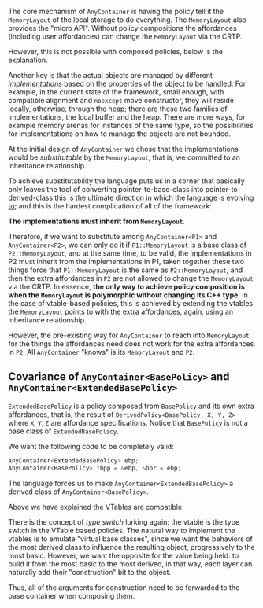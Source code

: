 The core mechanism of `AnyContainer` is having the policy tell it the `MemoryLayout` of the local storage to do everything.  The `MemoryLayout` also provides the "micro API".  Without policy compositions the affordances (including user affordances) can change the `MemoryLayout` via the CRTP.

However, this is not possible with composed policies, below is the explanation.

Another key is that the actual objects are managed by different *implementations* based on the properties of the object to be handled: For example, in the current state of the framework, small enough, with compatible alignment and `noexcept` move constructor, they will reside locally, otherwise, through the heap; there are these two families of implementations, the local buffer and the heap.  There are more ways, for example memory arenas for instances of the same type, so the possibilities for implementations on how to manage the objects are not bounded.

At the initial design of `AnyContainer` we chose that the implementations would be *substitutable* by the `MemoryLayout`, that is, we committed to an inheritance relationship.

To achieve substitutability the language puts us in a corner that basically only leaves the tool of converting pointer-to-base-class into pointer-to-derived-class [this is the ultimate direction in which the language is evolving to](http://www.open-std.org/jtc1/sc22/wg21/docs/cwg_active.html#2051); and this is the hardest complication of all of the framework:

**The implementations must inherit from `MemoryLayout`**.

Therefore, if we want to substitute among `AnyContainer<P1>` and `AnyContainer<P2>`, we can only do it if `P1::MemoryLayout` is a base class of `P2::MemoryLayout`, and at the same time, to be valid, the implementations in P2 must inherit from the implementations in P1, taken together these two things force that `P1::MemoryLayout` is the same as `P2::MemoryLayout`, and then the extra affordances in `P2` are not allowed to change the `MemoryLayout` via the CRTP.  In essence, **the only way to achieve policy composition is when the `MemoryLayout` is polymorphic without changing its C++ type**.  In the case of vtable-based policies, this is achieved by extending the vtables the `MemoryLayout` points to with the extra affordances, again, using an inheritance relationship.

However, the pre-existing way for `AnyContainer` to reach into `MemoryLayout` for the things the affordances need does not work for the extra affordances in `P2`.  All `AnyContainer` "knows" is its `MemoryLayout` and `P2`.

## Covariance of `AnyContainer<BasePolicy>` and `AnyContainer<ExtendedBasePolicy>`

`ExtendedBasePolicy` is a policy composed from `BasePolicy` and its own extra affordances, that is, the result of
`DerivedPolicy<BasePolicy, X, Y, Z>` where `X`, `Y`, `Z` are affordance specifications.  Notice that `BasePolicy` is not a base class of `ExtendedBasePolicy`.

We want the following code to be completely valid:

```c++
AnyContainer<ExtendedBasePolicy> ebp;
AnyContainer<BasePolicy> *bpp = &ebp, &bpr = ebp;
```

The language forces us to make `AnyContainer<ExtendedBasePolicy>` a derived class of `AnyContainer<BasePolicy>`.

Above we have explained the VTables are compatible.

There is the concept of *type switch* lurking again: the vtable is the type switch in the VTable based policies. The natural way to implement the vtables is to emulate "virtual base classes", since we want the behaviors of the most derived class to influence the resulting object, progressively to the most basic.  However, we want the opposite for the value being held: to build it from the most basic to the most derived, in that way, each layer can naturally add their "construction" bit to the object.

Thus, all of the arguments for construction need to be forwarded to the base container when composing them.
